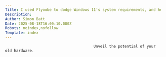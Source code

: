 ```yaml
---
Title: I used Flyoobe to dodge Windows 11's system requirements, and here's how it went
Description: 
Author: Simon Batt
Date: 2025-08-18T16:00:10.000Z
Robots: noindex,nofollow
Template: index
---
```


                                            Unveil the potential of your old hardware.
                                        